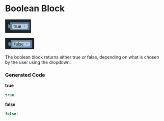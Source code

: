 # Boolean Block

![True Block](images/true.jpg)

![False Block](images/false.jpg)

The boolean block returns either true or false, depending on what is chosen by the user using the dropdown.

### Generated Code

**true**

```js
true;
```

**false**
```js
false;
```
